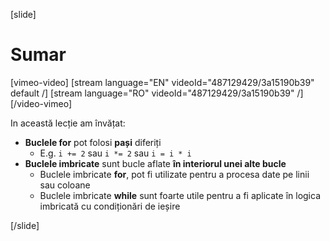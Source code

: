 [slide]
# Sumar

[vimeo-video]
[stream language="EN" videoId="487129429/3a15190b39" default /]
[stream language="RO" videoId="487129429/3a15190b39"  /]
[/video-vimeo]

In această lecție am învățat: 

- **Buclele for** pot folosi **pași** diferiți
   - E.g. `i += 2` sau `i *= 2` sau `i = i * i`
- **Buclele imbricate** sunt bucle aflate **în interiorul unei alte bucle**
    - Buclele imbricate **for**, pot fi utilizate pentru a procesa date pe linii sau coloane
    - Buclele imbricate **while** sunt foarte utile pentru a fi aplicate în logica imbricată cu condiționări de ieșire


[/slide]